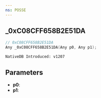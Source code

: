 ```yaml
---
ns: POSSE
---
```

## _0xC08CFF658B2E51DA

```c
// 0xC08CFF658B2E51DA
Any _0xC08CFF658B2E51DA(Any p0, Any p1);
```

```
NativeDB Introduced: v1207
```

## Parameters
* **p0**:
* **p1**:
